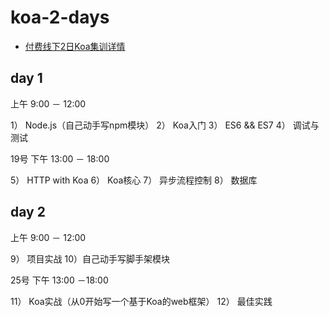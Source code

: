 # koa-2-days

- [付费线下2日Koa集训详情](detail.md)


## day 1

上午 9:00 － 12:00

1） Node.js（自己动手写npm模块）
2） Koa入门
3） ES6 && ES7
4） 调试与测试

19号 下午 13:00 － 18:00

5） HTTP with Koa
6） Koa核心
7） 异步流程控制
8） 数据库

## day 2

上午 9:00 － 12:00

9） 项目实战
10）自己动手写脚手架模块

25号 下午 13:00 －18:00

11） Koa实战（从0开始写一个基于Koa的web框架）
12） 最佳实践
